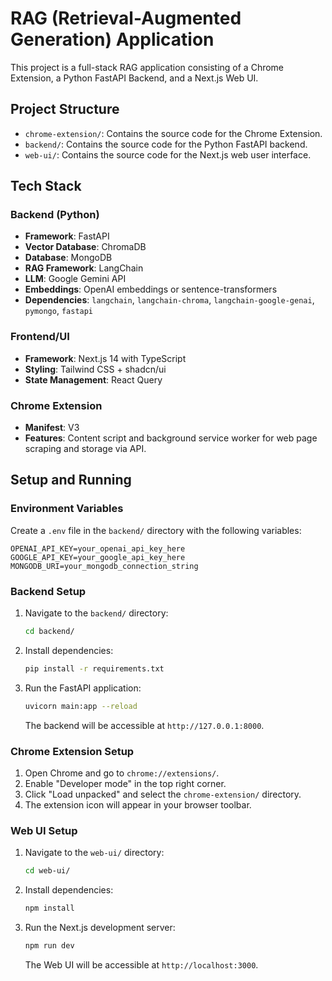 # RAG (Retrieval-Augmented Generation) Application

This project is a full-stack RAG application consisting of a Chrome Extension, a Python FastAPI Backend, and a Next.js Web UI.

## Project Structure

- `chrome-extension/`: Contains the source code for the Chrome Extension.
- `backend/`: Contains the source code for the Python FastAPI backend.
- `web-ui/`: Contains the source code for the Next.js web user interface.

## Tech Stack

### Backend (Python)

- **Framework**: FastAPI
- **Vector Database**: ChromaDB
- **Database**: MongoDB
- **RAG Framework**: LangChain
- **LLM**: Google Gemini API
- **Embeddings**: OpenAI embeddings or sentence-transformers
- **Dependencies**: `langchain`, `langchain-chroma`, `langchain-google-genai`, `pymongo`, `fastapi`

### Frontend/UI

- **Framework**: Next.js 14 with TypeScript
- **Styling**: Tailwind CSS + shadcn/ui
- **State Management**: React Query

### Chrome Extension

- **Manifest**: V3
- **Features**: Content script and background service worker for web page scraping and storage via API.

## Setup and Running

### Environment Variables
Create a `.env` file in the `backend/` directory with the following variables:

```
OPENAI_API_KEY=your_openai_api_key_here
GOOGLE_API_KEY=your_google_api_key_here
MONGODB_URI=your_mongodb_connection_string
```

### Backend Setup
1. Navigate to the `backend/` directory:
   ```bash
   cd backend/
   ```
2. Install dependencies:
   ```bash
   pip install -r requirements.txt
   ```
3. Run the FastAPI application:
   ```bash
   uvicorn main:app --reload
   ```
   The backend will be accessible at `http://127.0.0.1:8000`.

### Chrome Extension Setup
1. Open Chrome and go to `chrome://extensions/`.
2. Enable "Developer mode" in the top right corner.
3. Click "Load unpacked" and select the `chrome-extension/` directory.
4. The extension icon will appear in your browser toolbar.

### Web UI Setup
1. Navigate to the `web-ui/` directory:
   ```bash
   cd web-ui/
   ```
2. Install dependencies:
   ```bash
   npm install
   ```
3. Run the Next.js development server:
   ```bash
   npm run dev
   ```
   The Web UI will be accessible at `http://localhost:3000`.